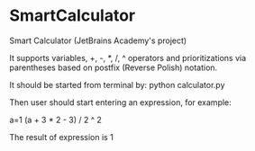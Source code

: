 # SmartCalculator
Smart Calculator (JetBrains Academy's project)

It supports variables, +, -, \*, /, ^ operators and prioritizations via parentheses based on postfix (Reverse Polish) notation.

It should be started from terminal by: python calculator.py

Then user should start entering an expression, for example:

a=1
(a + 3 * 2 - 3) / 2 ^ 2

The result of expression is 1
